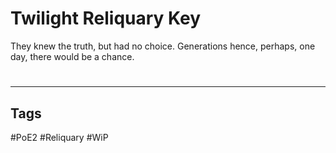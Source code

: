 # Twilight Reliquary Key
They knew the truth, but had no choice.
Generations hence, perhaps, one day, there would be a chance.

#
---
## Tags
#PoE2 
#Reliquary 
#WiP 